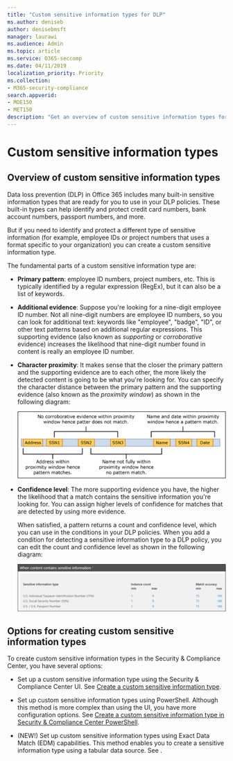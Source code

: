 ```yaml
---
title: "Custom sensitive information types for DLP"
ms.author: deniseb
author: denisebmsft
manager: laurawi
ms.audience: Admin
ms.topic: article
ms.service: O365-seccomp
ms.date: 04/11/2019
localization_priority: Priority
ms.collection: 
- M365-security-compliance
search.appverid: 
- MOE150
- MET150
description: "Get an overview of custom sensitive information types for DLP."
---
```


# Custom sensitive information types

## Overview of custom sensitive information types

Data loss prevention (DLP) in Office 365 includes many built-in sensitive information types that are ready for you to use in your DLP policies. These built-in types can help identify and protect credit card numbers, bank account numbers, passport numbers, and more. 

But if you need to identify and protect a different type of sensitive information (for example, employee IDs or project numbers that uses a format specific to your organization) you can create a custom sensitive information type.

The fundamental parts of a custom sensitive information type are:

- **Primary pattern**: employee ID numbers, project numbers, etc. This is typically identified by a regular expression (RegEx), but it can also be a list of keywords.

- **Additional evidence**: Suppose you're looking for a nine-digit employee ID number. Not all nine-digit numbers are employee ID numbers, so you can look for additional text: keywords like "employee", "badge", "ID", or other text patterns based on additional regular expressions. This supporting evidence (also known as _supporting_ or _corroborative_ evidence) increases the likelihood that nine-digit number found in content is really an employee ID number.

- **Character proximity**: It makes sense that the closer the primary pattern and the supporting evidence are to each other, the more likely the detected content is going to be what you're looking for. You can specify the character distance between the primary pattern and the supporting evidence (also known as the _proximity window_) as shown in the following diagram:

    ![Diagram of corroborative evidence and proximity window](media/dc68e38e-dfa1-45b8-b204-89c8ba121f96.png)

- **Confidence level**: The more supporting evidence you have, the higher the likelihood that a match contains the sensitive information you're looking for. You can assign higher levels of confidence for matches that are detected by using more evidence.

  When satisfied, a pattern returns a count and confidence level, which you can use in the conditions in your DLP policies. When you add a condition for detecting a sensitive information type to a DLP policy, you can edit the count and confidence level as shown in the following diagram:

    ![Instance count and match accuracy options](media/11d0b51e-7c3f-4cc6-96d8-b29bcdae1aeb.png)

## Options for creating custom sensitive information types

To create custom sensitive information types in the Security & Compliance Center, you have several options:

- Set up a custom sensitive information type using the Security & Compliance Center UI. See [Create a custom sensitive information type](create-a-custom-sensitive-information-type.md).

- Set up custom sensitive information types using PowerShell. Although this method is more complex than using the UI, you have more configuration options. See [Create a custom sensitive information type in Security & Compliance Center PowerShell](create-a-custom-sensitive-information-type-in-scc-powershell.md).

- (NEW!) Set up custom sensitive information types using Exact Data Match (EDM) capabilities. This method enables you to create a sensitive information type using a tabular data source. See .

